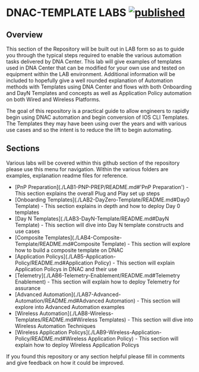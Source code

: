 # DNAC-TEMPLATE LABS [![published](https://static.production.devnetcloud.com/codeexchange/assets/images/devnet-published.svg)](https://developer.cisco.com/codeexchange/github/repo/kebaldwi/DNAC-TEMPLATES)
## Overview
This section of the Repository will be built out in LAB form so as to guide you through the typical steps required to enable the various automation tasks delivered by DNA Center. This lab will give examples of templates used in DNA Center that can be modified for your own use and tested on equipment within the LAB environment. Additional information will be included to hopefully give a well rounded explanation of Automation methods with Templates using DNA Center and flows with both Onboarding and DayN Templates and concepts as well as Application Policy automation on both Wired and Wireless Platforms.

The goal of this repository is a practical guide to allow engineers to rapidly begin using DNAC automation and begin conversion of IOS CLI Templates. The Templates they may have been using over the years and with various use cases and so the intent is to reduce the lift to begin automating.

## Sections
Various labs will be covered within this github section of the repository please use this menu for navigation. Within the various folders are examples, explanation readme files for reference.

* [PnP Preparation](./LAB1-PNP-PREP/README.md#'PnP Preparation') - This section explains the overall Plug and Play set up steps
* [Onboarding Templates](./LAB2-DayZero-Template/README.md#Day0 Template) - This section explains in depth and how to deploy Day 0 templates
* [Day N Templates](./LAB3-DayN-Template/README.md#DayN Template) - This section will dive into Day N template constructs and use cases
* [Composite Templates](./LAB4-Composite-Template/README.md#Composite Template) - This section will explore how to build a composite template on DNAC
* [Application Policys](./LAB5-Application-Policy/README.md#Application Policy) - This section will explain Application Policys in DNAC and their use
* [Telemetry](./LAB6-Telemetry-Enablement/README.md#Telemetry Enablement) - This section will explain how to deploy Telemetry for assurance
* [Advanced Automation](./LAB7-Advanced-Automation/README.md#Advanced Automation) - This section will explore into Advanced Automation examples
* [Wireless Automation](./LAB8-Wireless-Templates/README.md#Wireless Templates) - This section will dive into Wireless Automation Techniques
* [Wireless Application Policys](./LAB9-Wireless-Application-Policy/README.md#Wireless Application Policy) - This section will explain how to deploy Wireless Application Policys 

If you found this repository or any section helpful please fill in comments and give feedback on how it could be improved.


